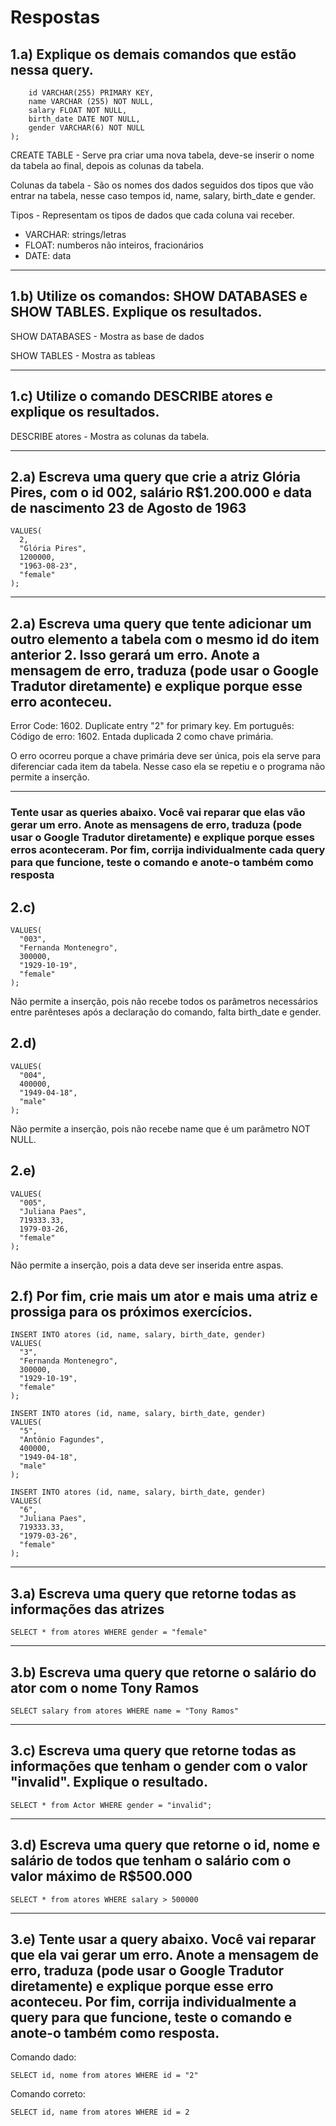 # Respostas

## 1.a) Explique os demais comandos que estão nessa query.

```CREATE TABLE Actor (
    id VARCHAR(255) PRIMARY KEY,
    name VARCHAR (255) NOT NULL,
    salary FLOAT NOT NULL,
    birth_date DATE NOT NULL,
    gender VARCHAR(6) NOT NULL
);
```

CREATE TABLE - Serve pra criar uma nova tabela, deve-se inserir o nome da tabela ao final, depois as colunas da tabela.

Colunas da tabela - São os nomes dos dados seguidos dos tipos que vão entrar na tabela, nesse caso tempos id, name, salary, birth_date e gender.

Tipos - Representam os tipos de dados que cada coluna vai receber.

- VARCHAR: strings/letras
- FLOAT: numberos não inteiros, fracionários
- DATE: data

---

## 1.b) Utilize os comandos: SHOW DATABASES e SHOW TABLES. Explique os resultados.

SHOW DATABASES - Mostra as base de dados

SHOW TABLES - Mostra as tableas

---

## 1.c) Utilize o comando DESCRIBE atores e explique os resultados.

DESCRIBE atores - Mostra as colunas da tabela.

---

## 2.a) Escreva uma query que crie a atriz Glória Pires, com o id 002, salário R$1.200.000 e data de nascimento 23 de Agosto de 1963

```INSERT INTO atores (id, name, salary, birth_date, gender)
VALUES(
  2,
  "Glória Pires",
  1200000,
  "1963-08-23",
  "female"
);
```

---

## 2.a) Escreva uma query que tente adicionar um outro elemento a tabela com o mesmo id do item anterior 2. Isso gerará um erro. Anote a mensagem de erro, traduza (pode usar o Google Tradutor diretamente) e explique porque esse erro aconteceu.

Error Code: 1602. Duplicate entry "2" for primary key.
Em português: Código de erro: 1602. Entada duplicada 2 como chave primária.

O erro ocorreu porque a chave primária deve ser única, pois ela serve para diferenciar cada item da tabela. Nesse caso ela se repetiu e o programa não permite a inserção.

---

### Tente usar as queries abaixo. Você vai reparar que elas vão gerar um erro. Anote as mensagens de erro, traduza (pode usar o Google Tradutor diretamente) e explique porque esses erros aconteceram. Por fim, corrija individualmente cada query para que funcione, teste o comando e anote-o também como resposta

## 2.c)

```INSERT INTO atores (id, name, salary)
VALUES(
  "003",
  "Fernanda Montenegro",
  300000,
  "1929-10-19",
  "female"
);
```

Não permite a inserção, pois não recebe todos os parâmetros necessários entre parênteses após a declaração do comando, falta birth_date e gender.

## 2.d)

```INSERT INTO atores (id, salary, birth_date, gender)
VALUES(
  "004",
  400000,
  "1949-04-18",
  "male"
);
```

Não permite a inserção, pois não recebe name que é um parâmetro NOT NULL.

## 2.e)

```INSERT INTO atores (id, name, salary, birth_date, gender)
VALUES(
  "005",
  "Juliana Paes",
  719333.33,
  1979-03-26,
  "female"
);
```

Não permite a inserção, pois a data deve ser inserida entre aspas.

## 2.f) Por fim, crie mais um ator e mais uma atriz e prossiga para os próximos exercícios.

```
INSERT INTO atores (id, name, salary, birth_date, gender)
VALUES(
  "3",
  "Fernanda Montenegro",
  300000,
  "1929-10-19",
  "female"
);
```

```
INSERT INTO atores (id, name, salary, birth_date, gender)
VALUES(
  "5",
  "Antônio Fagundes",
  400000,
  "1949-04-18",
  "male"
);
```

```
INSERT INTO atores (id, name, salary, birth_date, gender)
VALUES(
  "6",
  "Juliana Paes",
  719333.33,
  "1979-03-26",
  "female"
);
```

---

## 3.a) Escreva uma query que retorne todas as informações das atrizes

```
SELECT * from atores WHERE gender = "female"
```

---

## 3.b) Escreva uma query que retorne o salário do ator com o nome Tony Ramos

```
SELECT salary from atores WHERE name = "Tony Ramos"
```

---

## 3.c) Escreva uma query que retorne todas as informações que tenham o gender com o valor "invalid". Explique o resultado.

```
SELECT * from Actor WHERE gender = "invalid";
```

---

## 3.d) Escreva uma query que retorne o id, nome e salário de todos que tenham o salário com o valor máximo de R$500.000

```
SELECT * from atores WHERE salary > 500000
```

---

## 3.e) Tente usar a query abaixo. Você vai reparar que ela vai gerar um erro. Anote a mensagem de erro, traduza (pode usar o Google Tradutor diretamente) e explique porque esse erro aconteceu. Por fim, corrija individualmente a query para que funcione, teste o comando e anote-o também como resposta.

Comando dado:

```
SELECT id, nome from atores WHERE id = "2"
```

Comando correto:

```
SELECT id, name from atores WHERE id = 2
```
